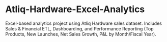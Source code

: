 # Atliq-Hardware-Excel-Analytics
Excel-based analytics project using Atliq Hardware sales dataset. Includes Sales &amp; Financial ETL, Dashboarding, and Performance Reporting (Top Products, New Launches, Net Sales Growth, P&amp;L by Month/Fiscal Year).

